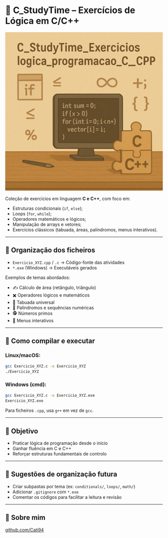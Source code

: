 # 🧠 C\_StudyTime – Exercícios de Lógica em C/C++



![Ilustração](https://github.com/Cati94/C_StudyTime_Exercicios_logica_programacao_C_CPP/blob/main/c.png)




Coleção de exercícios em linguagem **C e C++**, com foco em:

* Estruturas condicionais (`if`, `else`);
* Loops (`for`, `while`);
* Operadores matemáticos e lógicos;
* Manipulação de arrays e vetores;
* Exercícios clássicos (tabuada, áreas, palíndromos, menus interativos).

---

## 📁 Organização dos ficheiros

* `Exercicio_XYZ.cpp` / `.c` → Código-fonte das atividades
* `*.exe` (Windows) → Executáveis gerados

Exemplos de temas abordados:

* ✍️ Cálculo de área (retângulo, triângulo)
* ✖️ Operadores lógicos e matemáticos
* 🔢 Tabuada universal
* 🔀 Palíndromos e sequências numéricas
* 🕵️ Números primos
* 🔹 Menus interativos

---

## 🚀 Como compilar e executar

### Linux/macOS:

```bash
gcc Exercicio_XYZ.c -o Exercicio_XYZ
./Exercicio_XYZ
```

### Windows (cmd):

```bash
gcc Exercicio_XYZ.c -o Exercicio_XYZ.exe
Exercicio_XYZ.exe
```

Para ficheiros `.cpp`, usa `g++` em vez de `gcc`.

---

## 🌟 Objetivo

* Praticar lógica de programação desde o início
* Ganhar fluência em C e C++
* Reforçar estruturas fundamentais de controlo

---

## 📌 Sugestões de organização futura

* Criar subpastas por tema (ex: `conditionals/`, `loops/`, `math/`)
* Adicionar `.gitignore` com `*.exe`
* Comentar os códigos para facilitar a leitura e revisão

---

## 🔗 Sobre mim

[github.com/Cati94](https://github.com/Cati94)
